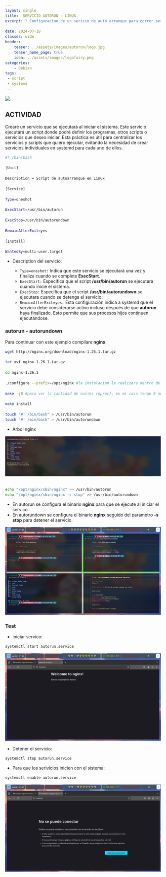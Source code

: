 ```yaml
---
layout: single
title:  SERVICIO AUTORUN - LINUX 
excerpt: " Configuracion de un sericio de auto arranque para correr servicion o script"

date: 2024-07-18
classes: wide
header:
    teaser: ../assets/images/autorun/logo.jpg
    teaser_home_page: true
    icon: ../assets/images/logofairy.png
categories:
    - Debian
tags:
 - script
 - systemd 
---
```


![](../assets/images/autorun/wallpaper.png)

## ACTIVIDAD

Crearé un servicio que se ejecutará al iniciar el sistema. Este servicio ejecutará un script donde podré definir los programas, otros scripts o servicios que deseo iniciar. Esta práctica es útil para centralizar los servicios y scripts que quiero ejecutar, evitando la necesidad de crear servicios individuales en systemd para cada uno de ellos.

```bash 
#! /bin/bash

[Unit]

Description = Script de autoarranque en Linux

[Service]

Type=oneshot

ExecStart=/usr/bin/autorun

ExecStop=/usr/bin/autorundown

RemainAfterExit=yes

[Install]

WantedBy=multi-user.target

```
- Description del servicio: 

  - `Type=oneshot:` Indica que este servicio se ejecutará una vez y finaliza cuando se complete **ExecStart**. 
  - `ExecStart:` Especifica que el script __/usr/bin/autorun__ se ejecutara cuando inicie el sistema.
  - `ExecStop:` Especifica que el script __/usr/bin/autorundown__ se ejecutara cuando se detenga el servicio.
  - `RemainAfterExit=yes:` Esta configuración indica a systemd que el servicio debe considerarse activo incluso después de que **autorun** haya finalizado. Esto permite que sus procesos hijos continuen ejecutándose. 


### autorun - autorundown

Para continuar con este ejemplo compilare **nginx**. 

```bash 
wget http://nginx.org/download/nginx-1.26.1.tar.gz

tar xvf nginx-1.26.1.tar.gz

cd nginx-1.26.1

./configure --prefix=/opt/nginx #la instalacion la realizare dentro de /opt

make -j8 #para ver la cantidad de nucles (nproc). en mi caso tengo 8 nucleos

make install 

touch "#! /bin/bash" > /usr/bin/autorun
touch "#! /bin/bash" > /usr/bin/autorundown

```

- Arbol nginx

![](../assets/images/autorun/1.png)

```bash 

echo "/opt/nginx/sbin/nginx" >> /usr/bin/autorun
echo "/opt/nginx/sbin/nginx -s stop" >> /usr/bin/autorundown
```
- En autorun se configura el binario **nginx** para que se ejecute al iniciar el servico.
- En autorundown se configura el binario **nginx** seguido del parametro **-s stop** para detener el servicio. 

![](../assets/images/autorun/2.png)

### Test 

- Iniciar servico: 

```bash 
systemctl start autorun.service 
```

![](../assets/images/autorun/3.png) 

- Detener el servicio: 

```bash 
systemctl stop autorun.service 

```

- Para que los serivicios inicien con el sistema: 

```bash 
systemctl enable autorun.service 
```
![](../assets/images/autorun/4.png) 
